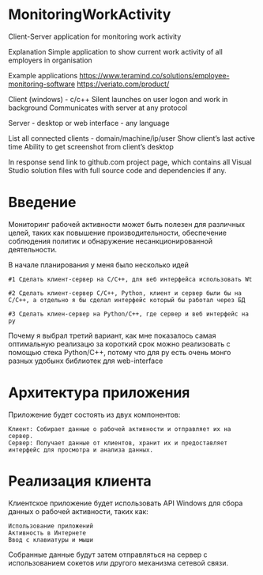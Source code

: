# MonitoringWorkActivity
Client-Server application for monitoring work activity

Explanation
Simple application to show current work activity of all employers in organisation

Example applications 
https://www.teramind.co/solutions/employee-monitoring-software
https://veriato.com/product/

Client (windows) - c/c++
Silent launches on user logon and work in background
Communicates with server at any protocol 

Server - desktop or web interface - any language 

List all connected clients - domain/machine/ip/user
Show client’s last active time
Ability to get screenshot from client’s desktop 

In response send link to github.com project page, which contains all Visual Studio solution files with full source code and dependencies if any.

# Введение

Мониторинг рабочей активности может быть полезен для различных целей, таких как повышение производительности, обеспечение соблюдения политик и обнаружение несанкционированной деятельности.

В начале планирования у меня было несколько идей

	#1 Сделать клиент-сервер на C/C++, для веб интерфейса использовать Wt

	#2 Сделать клиент-сервер C/C++, Python, клиент и сервер были бы на C/C++, а отдельно я бы сделал интерфейс который бы работал через БД

	#3 Сделать клиен-сервер на Python/C++, где сервер и веб интерфейс на py

Почему я выбрал третий вариант, как мне показалось самая оптимальную реализацю за короткий срок можно реализовать с помощью стека Python/C++, потому что для py есть очень монго разных удобынх библиотек для web-interface


# Архитектура приложения

Приложение будет состоять из двух компонентов:

    Клиент: Собирает данные о рабочей активности и отправляет их на сервер.
    Сервер: Получает данные от клиентов, хранит их и предоставляет интерфейс для просмотра и анализа данных.

# Реализация клиента

Клиентское приложение будет использовать API Windows для сбора данных о рабочей активности, таких как:

    Использование приложений
    Активность в Интернете
    Ввод с клавиатуры и мыши

Собранные данные будут затем отправляться на сервер с использованием сокетов или другого механизма сетевой связи.